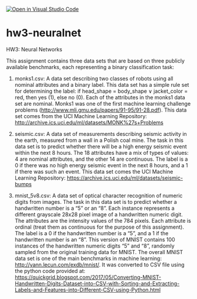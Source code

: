 [![Open in Visual Studio Code](https://classroom.github.com/assets/open-in-vscode-c66648af7eb3fe8bc4f294546bfd86ef473780cde1dea487d3c4ff354943c9ae.svg)](https://classroom.github.com/online_ide?assignment_repo_id=8822947&assignment_repo_type=AssignmentRepo)
# hw3-neuralnet
HW3: Neural Networks

This assignment contains three data sets that are based on three publicly available benchmarks, each representing a binary classification task:

1. monks1.csv: A data set describing two classes of robots using all nominal attributes and a binary label.  This data set has a simple rule set for determining the label: if head_shape = body_shape ∨ jacket_color = red, then yes (1), else no (0). Each of the attributes in the monks1 data set are nominal.  Monks1 was one of the first machine learning challenge problems (http://www.mli.gmu.edu/papers/91-95/91-28.pdf).  This data set comes from the UCI Machine Learning Repository:  http://archive.ics.uci.edu/ml/datasets/MONK%27s+Problems

2. seismic.csv: A data set of measurements describing seismic activity in the earth, measured from a wall in a Polish coal mine.  The task in this data set is to predict whether there will be a high energy seismic event within the next 8 hours.  The 18 attributes have a mix of types of values: 4 are nominal attributes, and the other 14 are continuous.  The label is a 0 if there was no high energy seismic event in the next 8 hours, and a 1 if there was such an event.  This data set comes the UCI Machine Learning Repository: https://archive.ics.uci.edu/ml/datasets/seismic-bumps

3. mnist_5v8.csv: A data set of optical character recognition of numeric digits from images.  The task in this data set is to predict whether a handwritten number is a “5” or an “8”.  Each instance represents a different grayscale 28x28 pixel image of a handwritten numeric digit.  The attributes are the intensity values of the 784 pixels. Each attribute is ordinal (treat them as continuous for the purpose of this assignment).  The label is a 0 if the handwritten number is a “5”, and a 1 if the handwritten number is an “8”.  This version of MNIST contains 100 instances of the handwritten numeric digits “5” and “8”, randomly sampled from the original training data for MNIST.  The overall MNIST data set is one of the main benchmarks in machine learning: http://yann.lecun.com/exdb/mnist/.  It was converted to CSV file using the python code provided at: https://quickgrid.blogspot.com/2017/05/Converting-MNIST-Handwritten-Digits-Dataset-into-CSV-with-Sorting-and-Extracting-Labels-and-Features-into-Different-CSV-using-Python.html

